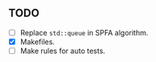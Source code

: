 ## TODO
* [ ] Replace `std::queue` in SPFA algorithm.
* [x] Makefiles.
* [ ] Make rules for auto tests.